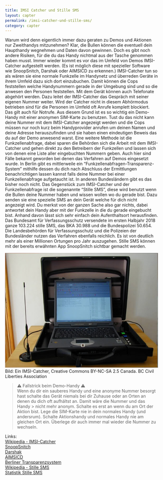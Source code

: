 ```yaml
---
title: IMSI Catcher und Stille SMS
layout: capter
permalink: /imsi-catcher-und-stille-sms/
category: capter
---
```

Warum wird denn eigentlich immer dazu geraten zu Demos und Aktionen nur Zweithandys mitzunehmen?
Klar, die Bullen können die eventuell dein Haupthandy wegnehmen und Daten davon gewinnen. Doch es gibt noch andere Risiken, für die du das Handy nichtmal aus der Tasche genommen haben musst. Immer wieder kommt es vor das im Umfeld von Demos IMSI-Catcher aufgestellt werden. (Es ist möglich diese mit spezieller Software wie SnoopSnitch, Darshak oder AIMSICD zu erkennen.) IMSI-Catcher tun so als wären sie eine normale Funkzelle im Handynetz und überreden Geräte in ihrem Umfeld dazu sich dort einzubuchen.
Damit können die Cops feststellen welche Handynummern gerade in der Umgebung sind und so die anwesen den Personen feststellen. Mit dem Gerät können auch Telefonate abgehört werden. Dazu leitet der IMSI-Catcher das Gespräch mit seiner eigenen Nummer weiter. Wird der Catcher nicht in diesem Abhörmodus betrieben sind für die Personen im Umfeld oft Anrufe komplett blockiert. 
Das gilt auch für Notrufe. Aus diesem Grund ist es so wichtig ein Demo-Handy mit einer anonymen SIM-Karte zu benutzen. Tust du das nicht kann deine Nummer mit dem IMSI-Catcher angezeigt werden und die Cops müssen nur noch kurz beim Handyprovider anrufen um deinen Namen und deine Adresse herauszufinden und sie haben einen eindeutigen Beweis das du auf der Demo anwesend warst. Eine weitere Methode ist die Funkzellenabfrage, dabei sparen die Behörden sich die Arbeit mit dem IMSI-Catcher und gehen direkt zu den Betreibern der Funkzellen und lassen sich von denen eine Liste aller eingebuchten Nummern geben. Auch hier sind Fälle bekannt geworden bei denen das Verfahren auf Demos eingesetzt wurde. In Berlin gibt es mittlerweile ein “Funkzellenabfragen-Transparenz-System” mithilfe dessen du dich nach Abschluss der Ermittlungen benachrichtigen lassen kannst falls deine Nummer bei einer Funkzellenabfrage aufgetaucht ist. In anderen Bundesländern gibt es das bisher noch nicht. Das Gegenstück zum IMSI-Catcher und der Funkzellenabfrage ist die sogenannte “Stille SMS”, diese wird benutzt wenn die Bullen deine Nummer haben und wissen wollen wo du gerade bist. Dazu senden sie eine spezielle SMS an dein Gerät welche für dich nicht angezeigt wird. Du merkst von der ganzen Sache also gar nichts, dabei antwortet dein Handy aber mit der Funkzelle in die du gerade eingebucht bist. Anhand davon lässt sich sehr einfach dein Aufenthaltsort herausfinden. Das Bundesamt für Verfassungsschutz versendete im ersten Halbjahr 2018 ganze 103.224 stille SMS, das BKA 30.988 und die Bundespolizei 50.654. Die Landesbehörden für Verfassungsschutz und die Polizeien der Bundesländer nutzen das Verfahren ebenfalls reichlich. Es ist von deutlich mehr als einer Millionen Ortungen pro Jahr auszugehen. Stille SMS können mit der bereits erwähnten App SnoopSnitch sichtbar gemacht werden.

![](/assets/posts/imsi-catcher.jpg)<br>
Bild: Ein IMSI-Catcher, Creative Commons BY-NC-SA 2.5 Canada. BC Civil Liberties Association

> ⚠ Fallstrick beim Demo-Handy ⚠<br>
> Wenn du dir ein sauberes Handy und eine anonyme Nummer besorgt hast schalte das Gerät niemals bei dir Zuhause oder an Orten an denen du dich oft aufhältst an. Damit wäre die Nummer und das Handy > nicht mehr anonym. Schalte es erst an wenn du am Ort der Aktion bist. Lege die SIM-Karte nie in dein normales Handy (und andersrum). Schalte Aktionshandy und normales Handy nie am gleichen Ort ein. 
> Überlege dir auch immer mal wieder die Nummer zu wechseln.

Links:<br>
[Wikipedia - IMSI-Catcher](https://de.wikipedia.org/wiki/IMSI-Catcher)<br>
[SnoopSnitch](https://opensource.srlabs.de/projects/snoopsnitch)<br>
[Darshak](https://github.com/darshakframework/darshak)<br>
[AIMSICD](https://cellularprivacy.github.io/Android-IMSI-Catcher-Detector/)<br>
[Berliner Transparenzsystem](https://fts.berlin.de/)<br>
[Wikipedia - Stille SMS](https://de.wikipedia.org/wiki/Stille_SMS)<br>
[Statistik Stille SMS](https://netzpolitik.org/2018/halbjahreswerte-fuer-stille-sms-imsi-catcher-und-funkzellenabfragen/)<br>
